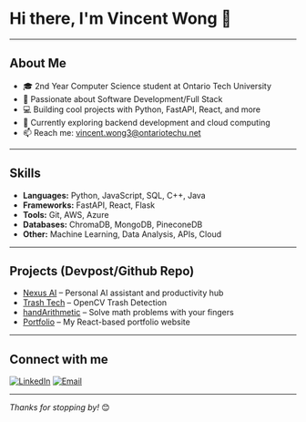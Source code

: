 # Hi there, I'm Vincent Wong 👋

---

## About Me

- 🎓 2nd Year Computer Science student at Ontario Tech University  
- 🤖 Passionate about Software Development/Full Stack
- 💻 Building cool projects with Python, FastAPI, React, and more  
- 🌱 Currently exploring backend development and cloud computing  
- 📫 Reach me: [vincent.wong3@ontariotechu.net](mailto:vincent.wong3@ontariotechu.net)  

---

## Skills

- **Languages:** Python, JavaScript, SQL, C++, Java  
- **Frameworks:** FastAPI, React, Flask  
- **Tools:** Git, AWS, Azure  
- **Databases:** ChromaDB, MongoDB, PineconeDB  
- **Other:** Machine Learning, Data Analysis, APIs, Cloud  

---

## Projects (Devpost/Github Repo)

- [Nexus AI](https://devpost.com/software/nexus-ai-g2eq10) – Personal AI assistant and productivity hub
- [Trash Tech](https://devpost.com/software/hackhive-2024) – OpenCV Trash Detection
- [handArithmetic](https://github.com/VinceKLW/handArithmetic) – Solve math problems with your fingers
- [Portfolio](https://vincentwong.xyz/) – My React-based portfolio website  

---

## Connect with me

[![LinkedIn](https://img.shields.io/badge/LinkedIn-blue?style=flat&logo=linkedin&logoColor=white)](https://linkedin.com/in/vincentklw)  [![Email](https://img.shields.io/badge/Email-red?style=flat&logo=gmail&logoColor=white)](mailto:vincent.wong3@ontariotechu.net)

---

*Thanks for stopping by!* 😊
